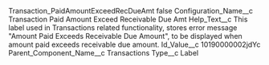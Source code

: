 <?xml version="1.0" encoding="UTF-8"?>
<CustomMetadata xmlns="http://soap.sforce.com/2006/04/metadata" xmlns:xsi="http://www.w3.org/2001/XMLSchema-instance" xmlns:xsd="http://www.w3.org/2001/XMLSchema">
    <label>Transaction_PaidAmountExceedRecDueAmt</label>
    <protected>false</protected>
    <values>
        <field>Configuration_Name__c</field>
        <value xsi:type="xsd:string">Transaction Paid Amount Exceed Receivable Due Amt</value>
    </values>
    <values>
        <field>Help_Text__c</field>
        <value xsi:type="xsd:string">This label used in Transactions related functionality, stores error message &quot;Amount Paid Exceeds Receivable Due Amount&quot;, to be displayed when amount paid exceeds receivable due amount.</value>
    </values>
    <values>
        <field>Id_Value__c</field>
        <value xsi:type="xsd:string">10190000002jdYc</value>
    </values>
    <values>
        <field>Parent_Component_Name__c</field>
        <value xsi:type="xsd:string">Transactions</value>
    </values>
    <values>
        <field>Type__c</field>
        <value xsi:type="xsd:string">Label</value>
    </values>
</CustomMetadata>
